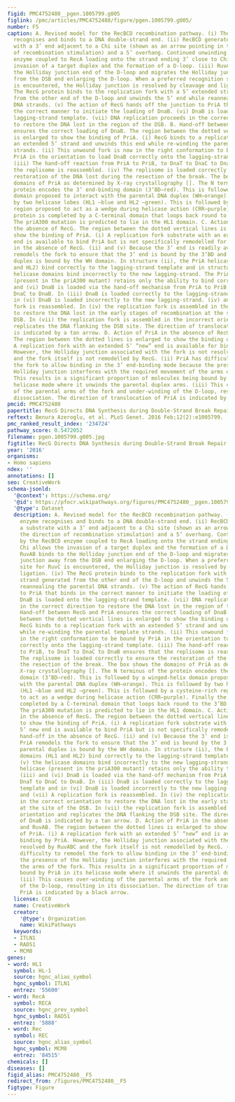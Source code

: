 ```yaml
---
figid: PMC4752480__pgen.1005799.g005
figlink: /pmc/articles/PMC4752480/figure/pgen.1005799.g005/
number: F5
caption: A. Revised model for the RecBCD recombination pathway. (i) The RecBCD enzyme
  recognises and binds to a DNA double-strand end. (ii) RecBCD generates a substrate
  with a 3’ end adjacent to a Chi site (shown as an arrow pointing in the direction
  of recombination stimulation) and a 5’ overhang. Continued unwinding by the RecBCD
  enzyme coupled to RecA loading onto the strand ending 3’ close to Chi allows the
  invasion of a target duplex and the formation of a D-loop. (iii) RuvAB binds to
  the Holliday junction end of the D-loop and migrates the Holliday junction away
  from the DSB end enlarging the D-loop. When a preferred recognition site for RuvC
  is encountered, the Holliday junction is resolved by cleavage and ligation. (iv)
  The RecG protein binds to the replication fork with a 5’ extended strand generated
  from the other end of the D-loop and unwinds the 5’ end while reannealing the parental
  DNA strands. (v) The action of RecG hands off the junction to PriA that binds in
  the correct manner to initiate the loading of DnaB. (vi) DnaB is loaded onto the
  lagging-strand template. (vii) DNA replication proceeds in the correct direction
  to restore the DNA lost in the region of the DSB. B. Hand-off between RecG and PriA
  ensures the correct loading of DnaB. The region between the dotted vertical lines
  is enlarged to show the binding of PriA. (i) RecG binds to a replication fork with
  an extended 5’ strand and unwinds this end while re-winding the parental template
  strands. (ii) This unwound fork is now in the right conformation to be bound by
  PriA in the orientation to load DnaB correctly onto the lagging-strand template.
  (iii) The hand-off reaction from PriA to PriB, to DnaT to DnaC to DnaB ensures that
  the replisome is reassembled. (iv) The replisome is loaded correctly to ensure the
  restoration of the DNA lost during the resection of the break. The box shows the
  domains of PriA as determined by X-ray crystallography []. The N terminus of the
  protein encodes the 3’ end-binding domain (3’BD–red). This is followed by a winged-helix
  domain proposed to interact with the parental DNA duplex (WH–orange). This is followed
  by two helicase lobes (HL1 –blue and HL2 –green). This is followed by a cysteine-rich
  region proposed to act as a wedge during helicase action (CRR–purple). Finally the
  protein is completed by a C-terminal domain that loops back round to the 3’BD (CTD–yellow).
  The priA300 mutation is predicted to lie in the HL1 domain. C. Action of PriA in
  the absence of RecG. The region between the dotted vertical lines is enlarged to
  show the binding of PriA. (i) A replication fork substrate with an extended 5’ new
  end is available to bind PriA but is not specifically remodelled for this hand-off
  in the absence of RecG. (ii) and (v) Because the 3’ end is readily available, PriA
  remodels the fork to ensure that the 3’ end is bound by the 3’BD and the parental
  duplex is bound by the WH domain. In structure (ii), the PriA helicase domains (HL1
  and HL2) bind correctly to the lagging-strand template and in structure (v) the
  helicase domains bind incorrectly to the new lagging-strand. The PriA(K230R) helicase
  (present in the priA300 mutant) retains only the ability to bind correctly. (iii)
  and (vi) DnaB is loaded via the hand-off mechanism from PriA to PriB to DnaT to
  DnaC to DnaB. In (iii) DnaB is loaded correctly to the lagging-strand template and
  in (vi) DnaB is loaded incorrectly to the new lagging-strand. (iv) and (vii) A replication
  fork is reassembled. In (iv) the replication fork is assembled in the correct orientation
  to restore the DNA lost in the early stages of recombination at the site of the
  DSB. In (vii) the replication fork is assembled in the incorrect orientation and
  replicates the DNA flanking the DSB site. The direction of translocation of DnaB
  is indicated by a tan arrow. D. Action of PriA in the absence of RecG and RuvAB.
  The region between the dotted lines is enlarged to show the binding of PriA. (i)
  A replication fork with an extended 5’ “new” end is available for binding by PriA.
  However, the Holliday junction associated with the fork is not resolved by RuvABC
  and the fork itself is not remodelled by RecG. (ii) PriA has difficulty to remodel
  the fork to allow binding in the 3’ end-binding mode because the presence of the
  Holliday junction interferes with the required movement of the arms of the fork.
  This results in a significant proportion of molecules being bound by PriA in its
  helicase mode where it unwinds the parental duplex arms. (iii) This causes over-winding
  of the parental arms of the fork and under-winding of the D-loop, resulting in its
  dissociation. The direction of translocation of PriA is indicated by a black arrow.
pmcid: PMC4752480
papertitle: RecG Directs DNA Synthesis during Double-Strand Break Repair.
reftext: Benura Azeroglu, et al. PLoS Genet. 2016 Feb;12(2):e1005799.
pmc_ranked_result_index: '234724'
pathway_score: 0.5472052
filename: pgen.1005799.g005.jpg
figtitle: RecG Directs DNA Synthesis during Double-Strand Break Repair
year: '2016'
organisms:
- Homo sapiens
ndex: ''
annotations: []
seo: CreativeWork
schema-jsonld:
  '@context': https://schema.org/
  '@id': https://pfocr.wikipathways.org/figures/PMC4752480__pgen.1005799.g005.html
  '@type': Dataset
  description: A. Revised model for the RecBCD recombination pathway. (i) The RecBCD
    enzyme recognises and binds to a DNA double-strand end. (ii) RecBCD generates
    a substrate with a 3’ end adjacent to a Chi site (shown as an arrow pointing in
    the direction of recombination stimulation) and a 5’ overhang. Continued unwinding
    by the RecBCD enzyme coupled to RecA loading onto the strand ending 3’ close to
    Chi allows the invasion of a target duplex and the formation of a D-loop. (iii)
    RuvAB binds to the Holliday junction end of the D-loop and migrates the Holliday
    junction away from the DSB end enlarging the D-loop. When a preferred recognition
    site for RuvC is encountered, the Holliday junction is resolved by cleavage and
    ligation. (iv) The RecG protein binds to the replication fork with a 5’ extended
    strand generated from the other end of the D-loop and unwinds the 5’ end while
    reannealing the parental DNA strands. (v) The action of RecG hands off the junction
    to PriA that binds in the correct manner to initiate the loading of DnaB. (vi)
    DnaB is loaded onto the lagging-strand template. (vii) DNA replication proceeds
    in the correct direction to restore the DNA lost in the region of the DSB. B.
    Hand-off between RecG and PriA ensures the correct loading of DnaB. The region
    between the dotted vertical lines is enlarged to show the binding of PriA. (i)
    RecG binds to a replication fork with an extended 5’ strand and unwinds this end
    while re-winding the parental template strands. (ii) This unwound fork is now
    in the right conformation to be bound by PriA in the orientation to load DnaB
    correctly onto the lagging-strand template. (iii) The hand-off reaction from PriA
    to PriB, to DnaT to DnaC to DnaB ensures that the replisome is reassembled. (iv)
    The replisome is loaded correctly to ensure the restoration of the DNA lost during
    the resection of the break. The box shows the domains of PriA as determined by
    X-ray crystallography []. The N terminus of the protein encodes the 3’ end-binding
    domain (3’BD–red). This is followed by a winged-helix domain proposed to interact
    with the parental DNA duplex (WH–orange). This is followed by two helicase lobes
    (HL1 –blue and HL2 –green). This is followed by a cysteine-rich region proposed
    to act as a wedge during helicase action (CRR–purple). Finally the protein is
    completed by a C-terminal domain that loops back round to the 3’BD (CTD–yellow).
    The priA300 mutation is predicted to lie in the HL1 domain. C. Action of PriA
    in the absence of RecG. The region between the dotted vertical lines is enlarged
    to show the binding of PriA. (i) A replication fork substrate with an extended
    5’ new end is available to bind PriA but is not specifically remodelled for this
    hand-off in the absence of RecG. (ii) and (v) Because the 3’ end is readily available,
    PriA remodels the fork to ensure that the 3’ end is bound by the 3’BD and the
    parental duplex is bound by the WH domain. In structure (ii), the PriA helicase
    domains (HL1 and HL2) bind correctly to the lagging-strand template and in structure
    (v) the helicase domains bind incorrectly to the new lagging-strand. The PriA(K230R)
    helicase (present in the priA300 mutant) retains only the ability to bind correctly.
    (iii) and (vi) DnaB is loaded via the hand-off mechanism from PriA to PriB to
    DnaT to DnaC to DnaB. In (iii) DnaB is loaded correctly to the lagging-strand
    template and in (vi) DnaB is loaded incorrectly to the new lagging-strand. (iv)
    and (vii) A replication fork is reassembled. In (iv) the replication fork is assembled
    in the correct orientation to restore the DNA lost in the early stages of recombination
    at the site of the DSB. In (vii) the replication fork is assembled in the incorrect
    orientation and replicates the DNA flanking the DSB site. The direction of translocation
    of DnaB is indicated by a tan arrow. D. Action of PriA in the absence of RecG
    and RuvAB. The region between the dotted lines is enlarged to show the binding
    of PriA. (i) A replication fork with an extended 5’ “new” end is available for
    binding by PriA. However, the Holliday junction associated with the fork is not
    resolved by RuvABC and the fork itself is not remodelled by RecG. (ii) PriA has
    difficulty to remodel the fork to allow binding in the 3’ end-binding mode because
    the presence of the Holliday junction interferes with the required movement of
    the arms of the fork. This results in a significant proportion of molecules being
    bound by PriA in its helicase mode where it unwinds the parental duplex arms.
    (iii) This causes over-winding of the parental arms of the fork and under-winding
    of the D-loop, resulting in its dissociation. The direction of translocation of
    PriA is indicated by a black arrow.
  license: CC0
  name: CreativeWork
  creator:
    '@type': Organization
    name: WikiPathways
  keywords:
  - ITLN1
  - RAD51
  - MCM8
genes:
- word: HL1
  symbol: HL-1
  source: hgnc_alias_symbol
  hgnc_symbol: ITLN1
  entrez: '55600'
- word: RecA
  symbol: RECA
  source: hgnc_prev_symbol
  hgnc_symbol: RAD51
  entrez: '5888'
- word: Rec
  symbol: REC
  source: hgnc_alias_symbol
  hgnc_symbol: MCM8
  entrez: '84515'
chemicals: []
diseases: []
figid_alias: PMC4752480__F5
redirect_from: /figures/PMC4752480__F5
figtype: Figure
---
```

